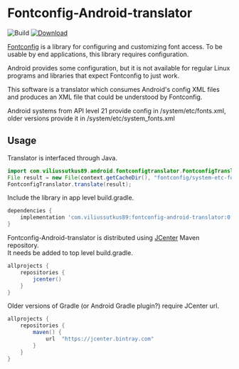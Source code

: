 # Fontconfig-Android-translator

![Build](https://github.com/ViliusSutkus89/Fontconfig-Android-translator/workflows/Build/badge.svg)
[![Download](https://api.bintray.com/packages/viliussutkus89/maven-repo/Fontconfig-Android-translator/images/download.svg)](https://bintray.com/viliussutkus89/maven-repo/Fontconfig-Android-translator/_latestVersion)

[Fontconfig](https://www.freedesktop.org/wiki/Software/fontconfig/) is a library for configuring and customizing font access.
To be usable by end applications, this library requires configuration.

Android provides some configuration, but it is not available for regular Linux programs and libraries that expect Fontconfig to just work.

This software is a translator which consumes Android's config XML files and produces an XML file that could be understood by Fontconfig.

Android systems from API level 21 provide config in /system/etc/fonts.xml, older versions provide it in /system/etc/system_fonts.xml

## Usage

Translator is interfaced through Java.
```Java
import com.viliussutkus89.android.fontconfigtranslator.FontconfigTranslator;
File result = new File(context.getCacheDir(), "fontconfig/system-etc-fonts-xml-translated.conf");
FontconfigTranslator.translate(result);
```

Include the library in app level build.gradle.

```gradle
dependencies {
    implementation 'com.viliussutkus89:fontconfig-android-translator:0.9.9'
}
```

Fontconfig-Android-translator is distributed using [JCenter](https://jcenter.bintray.com) Maven repository.  
It needs be added to top level build.gradle.
```gradle
allprojects {
    repositories {
        jcenter()
    }
}
```

Older versions of Gradle (or Android Gradle plugin?) require JCenter url.
```gradle
allprojects {
    repositories {
        maven() {
            url  "https://jcenter.bintray.com"
        }
    }
}
```
